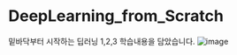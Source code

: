 # DeepLearning_from_Scratch
밑바닥부터 시작하는 딥러닝 1,2,3 학습내용을 담았습니다.
![image](https://user-images.githubusercontent.com/76835313/137367074-9f6bd482-e828-4f8a-9533-63df0782c554.png)

